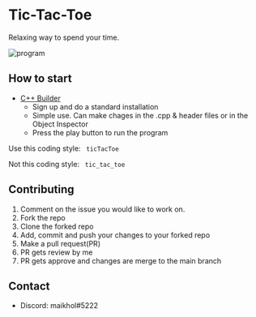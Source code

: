 # Tic-Tac-Toe
Relaxing way to spend your time.

<div align="left">
 
![program](https://i.imgur.com/yGmkziS.png?raw=true)
 
</div>

## How to start
* [C++ Builder](https://www.embarcadero.com/products/cbuilder/starter/free-download)
  * Sign up and do a standard installation
  * Simple use. Can make chages in the .cpp & header files or in the Object Inspector
  * Press the play button to run the program

Use this coding style:
``` ticTacToe```

Not this coding style:
``` tic_tac_toe```


## Contributing
1. Comment on the issue you would like to work on.
2. Fork the repo
3. Clone the forked repo
4. Add, commit and push your changes to your forked repo
5. Make a pull request(PR)
6. PR gets review by me
7. PR gets approve and changes are merge to the main branch

## Contact
* Discord: maikhol#5222 
